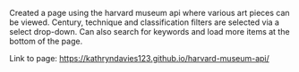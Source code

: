 Created a page using the harvard museum api where various art pieces can be viewed. Century, technique and classification filters are selected via a select drop-down. Can also search for keywords and load more items at the bottom of the page. 

Link to page: https://kathryndavies123.github.io/harvard-museum-api/

